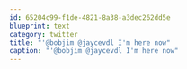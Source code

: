 ```yaml
---
id: 65204c99-f1de-4821-8a38-a3dec262dd5e
blueprint: text
category: twitter
title: "'@bobjim @jaycevdl I'm here now"
caption: "'@bobjim @jaycevdl I'm here now"
---
```

